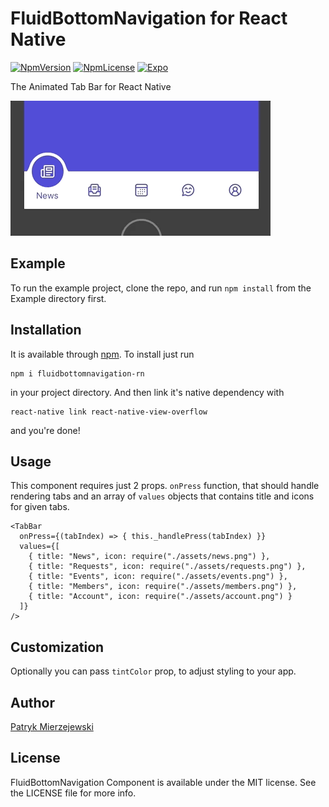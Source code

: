 # FluidBottomNavigation for React Native

[![NpmVersion](https://img.shields.io/npm/v/fluidbottomnavigation-rn.svg?style=flat-square)](https://www.npmjs.com/package/fluidbottomnavigation-rn)
[![NpmLicense](https://img.shields.io/npm/l/fluidbottomnavigation-rn.svg?style=flat-square)](https://www.npmjs.com/package/fluidbottomnavigation-rn)
[![Expo](https://img.shields.io/badge/expo-compatible-green.svg?style=flat-square)](https://expo.io/)

The Animated Tab Bar for React Native

![Sample](https://raw.githubusercontent.com/10clouds/FluidBottomNavigation-rn/master/static/sample.gif)

## Example

To run the example project, clone the repo, and run `npm install` from the Example directory first.

## Installation

It is available through [npm](https://npmjs.com). To install just run

```
npm i fluidbottomnavigation-rn
```

in your project directory. And then link it's native dependency with

```
react-native link react-native-view-overflow
```

and you're done!

## Usage

This component requires just 2 props. `onPress` function, that should handle rendering tabs and an array of `values` objects that contains title and icons for given tabs.

```JSX
<TabBar
  onPress={(tabIndex) => { this._handlePress(tabIndex) }}
  values={[
    { title: "News", icon: require("./assets/news.png") },
    { title: "Requests", icon: require("./assets/requests.png") },
    { title: "Events", icon: require("./assets/events.png") },
    { title: "Members", icon: require("./assets/members.png") },
    { title: "Account", icon: require("./assets/account.png") }
  ]}
/>
```

## Customization

Optionally you can pass `tintColor` prop, to adjust styling to your app.

## Author

[Patryk Mierzejewski](https://github.com/pmierzejewski)

## License

FluidBottomNavigation Component is available under the MIT license. See the LICENSE file for more info.
